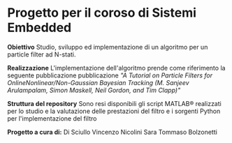 # Progetto per il coroso di Sistemi Embedded

<b>Obiettivo</b>
Studio, sviluppo ed implementazione di un algoritmo per un particle filter ad N-stati.

<b>Realizzazione</b>
L'implementazione dell'algoritmo prende come riferimento la seguente pubblicazione pubblicazione 
<i>"A Tutorial on Particle Filters for OnlineNonlinear/Non-Gaussian Bayesian Tracking (M. Sanjeev Arulampalam, Simon Maskell, Neil Gordon, and Tim Clapp)"</i>

<b>Struttura del repository</b>
Sono resi disponibili gli script MATLAB® realizzati per lo studio e la valutazione delle prestazioni del filtro e 
i sorgenti Python per l'implementazione del filtro

<b>Progetto a cura di:</b>
Di Sciullo Vincenzo
Nicolini Sara
Tommaso Bolzonetti


